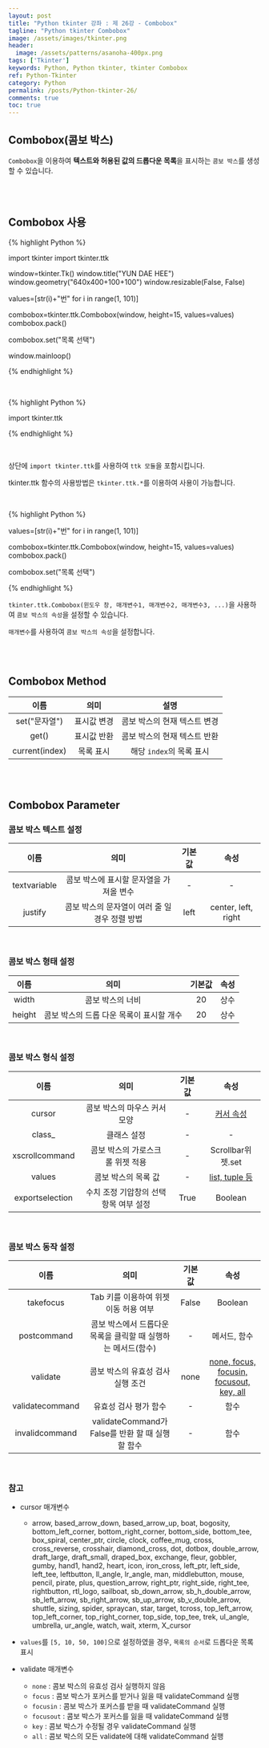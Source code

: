 ```yaml
---
layout: post
title: "Python tkinter 강좌 : 제 26강 - Combobox"
tagline: "Python tkinter Combobox"
image: /assets/images/tkinter.png
header:
  image: /assets/patterns/asanoha-400px.png
tags: ['Tkinter']
keywords: Python, Python tkinter, tkinter Combobox
ref: Python-Tkinter
category: Python
permalink: /posts/Python-tkinter-26/
comments: true
toc: true
---
```


## Combobox(콤보 박스)

`Combobox`을 이용하여 **텍스트와 허용된 값의 드롭다운 목록**을 표시하는 `콤보 박스`를 생성할 수 있습니다.

<br>
<br>

## Combobox 사용

{% highlight Python %}

import tkinter
import tkinter.ttk

window=tkinter.Tk()
window.title("YUN DAE HEE")
window.geometry("640x400+100+100")
window.resizable(False, False)

values=[str(i)+"번" for i in range(1, 101)] 

combobox=tkinter.ttk.Combobox(window, height=15, values=values)
combobox.pack()

combobox.set("목록 선택")

window.mainloop()

{% endhighlight %}

<br>

{% highlight Python %}

import tkinter.ttk

{% endhighlight %}

<br>

상단에 `import tkinter.ttk`를 사용하여 `ttk 모듈`을 포함시킵니다.

tkinter.ttk 함수의 사용방법은 `tkinter.ttk.*`를 이용하여 사용이 가능합니다.

<br>

{% highlight Python %}

values=[str(i)+"번" for i in range(1, 101)] 

combobox=tkinter.ttk.Combobox(window, height=15, values=values)
combobox.pack()

combobox.set("목록 선택")

{% endhighlight %}

`tkinter.ttk.Combobox(윈도우 창, 매개변수1, 매개변수2, 매개변수3, ...)`을 사용하여 `콤보 박스의 속성`을 설정할 수 있습니다.

`매개변수`를 사용하여 `콤보 박스의 속성`을 설정합니다.

<br>
<br>

## Combobox Method

|              이름              |       의미       |                       설명                      |
|:------------------------------:|:----------------:|:-----------------------------------------------:|
|     set("문자열")    |    표시값 변경 |       콤보 박스의 현재 텍스트 변경       |
|     get()    |    표시값 반환 |       콤보 박스의 현재 텍스트 반환       |
| current(index) |    목록 표시   | 해당 `index`의 목록 표시 |

<br>
<br>

## Combobox Parameter

### 콤보 박스 텍스트 설정

|      이름      |               의미               |      기본값      |                    속성                    |
|:--------------:|:--------------------------------:|:----------------:|:------------------------------------------:|
| textvariable | 콤보 박스에 표시할 문자열을 가져올 변수 | - | - |
| justify | 콤보 박스의 문자열이 여러 줄 일 경우 정렬 방법 | left | center, left, right |

<br>

### 콤보 박스 형태 설정

|      이름      |               의미               |      기본값      |                    속성                    |
|:--------------:|:--------------------------------:|:----------------:|:------------------------------------------:|
| width | 콤보 박스의 너비 | 20 | 상수 |
| height | 콤보 박스의 드롭 다운 목록이 표시할 개수 | 20 | 상수 |

<br>

### 콤보 박스 형식 설정

|   이름   |                           의미                          |     기본값    |                                          속성                                          |
|:--------:|:-------------------------------------------------------:|:-------------:|:--------------------------------------------------------------------------------------:|
|  cursor  |      콤보 박스의 마우스 커서 모양                 |       -       |                                    [커서 속성](#reference-1)                                   |
|  class_  |      클래스 설정                 |       -       |      -    |  
|   xscrollcommand  |          콤보 박스의 가로스크롤 위젯 적용            | - |          Scrollbar위젯.set |
|   values |            콤보 박스의 목록 값            | - |          [list, tuple 등](#reference-2)            |
|  exportselection |     수치 조정 기압창의 선택 항목 여부 설정   |    True    |      Boolean        |

<br>

### 콤보 박스 동작 설정

|         이름        |              의미              |         기본값        | 속성 |
|:-------------------:|:------------------------------:|:-----------------:|:----:|
|    takefocus |    Tab 키를 이용하여 위젯 이동 허용 여부  | False |  Boolean |
|    postcommand |    콤보 박스에서 드롭다운 목록을 클릭할 때 실행하는 메서드(함수)   | - |  메서드, 함수 |
|    validate |    콤보 박스의 유효성 검사 실행 조건  | none |  [none, focus, focusin, focusout, key, all](#reference-3) |
|    validatecommand |   유효성 검사 평가 함수  | - |  함수 |
|    invalidcommand |    validateCommand가 False를 반환 할 때 실행할 함수 | - |  함수  |

<br>

<a id="reference-1"></a>

### 참고

<a id="reference-2"></a>

* cursor 매개변수

    - arrow, based_arrow_down, based_arrow_up, boat, bogosity, bottom_left_corner, bottom_right_corner, bottom_side, bottom_tee, box_spiral, center_ptr, circle, clock,	coffee_mug, cross, cross_reverse, crosshair, diamond_cross, dot, dotbox, double_arrow, draft_large, draft_small, draped_box, exchange, fleur, gobbler, gumby, hand1, hand2, heart, icon, iron_cross, left_ptr, left_side, left_tee, leftbutton, ll_angle, lr_angle, man, middlebutton, mouse, pencil, pirate, plus, question_arrow, right_ptr, right_side, right_tee, rightbutton, rtl_logo, sailboat, sb_down_arrow, sb_h_double_arrow, sb_left_arrow, sb_right_arrow, sb_up_arrow, sb_v_double_arrow, shuttle, sizing, spider, spraycan, star, target, tcross, top_left_arrow, top_left_corner, top_right_corner, top_side, top_tee, trek, ul_angle, umbrella, ur_angle, watch, wait, xterm, X_cursor

<a id="reference-3"></a>

* `values`를 `[5, 10, 50, 100]`으로 설정하였을 경우, `목록의 순서`로 드롭다운 목록 표시

* validate 매개변수

    - `none` : 콤보 박스의 유효성 검사 실행하지 않음
    - `focus` : 콤보 박스가 포커스를 받거나 잃을 때 validateCommand 실행
    - `focusin` : 콤보 박스가 포커스를 받을 때 validateCommand 실행
    - `focusout` : 콤보 박스가 포커스를 잃을 때 validateCommand 실행
    - `key` : 콤보 박스가 수정될 경우 validateCommand 실행
    - `all` : 콤보 박스의 모든 validate에 대해 validateCommand 실행
